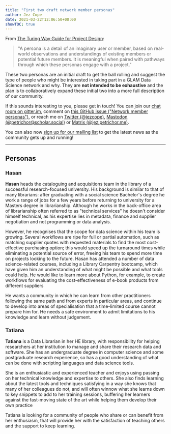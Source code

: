 ```yaml
---
title: "First two draft network member personas"
author: Jez Cope
date: 2021-03-22T12:06:50+00:00
showTOC: true
---
```


From [The Turing Way Guide for Project Design](https://the-turing-way.netlify.app/project-design/persona.html):

> "A persona is a detail of an imaginary user or member, based on real-world observations and understandings of existing members or potential future members. It is meaningful when paired with pathways through which these personas engage with a project."

These two personas are an initial draft to get the ball rolling and suggest the type of people who might be interested in taking part in a GLAM Data Science network and why. They are **not intended to be exhaustive** and the plan is to collaboratively expand these initial two into a more full description of our community.

If this sounds interesting to you, please get in touch! You can join our [chat room on gitter.im](https://gitter.im/glam-datasci/community), comment on [this GitHub issue ("Network member personas")](https://github.com/glamdatasci/website/issues/4), or reach me on [Twitter (@jezcope)](https://twitter.com/jezcope), [Mastodon (@petrichor@scholar.social)](https://scholar.social/@petrichor) or [Matrix (@jez:petrichor.me)](https://matrix.to/#/@jez:petrichor.me).

You can also now [sign up for our mailing list](https://tinyletter.com/glamdatasci) to get the latest news as the community gets up and running!

- - - - -

## Personas

### Hasan

**Hasan** heads the cataloguing and acquisitions team in the library of a successful research-focused university. His background is similar to that of many librarians: after graduating with a social science Bachelor's degree he work a range of jobs for a few years before returning to university for a Masters degree in librarianship. Although he works in the back-office area of librarianship often referred to as "technical services" he doesn't consider himself technical, as his expertise lies in metadata, finance and supplier negotiation and not programming or data analysis.

However, he recognises that the scope for data science within his team is growing. Several workflows are ripe for full or partial automation, such as matching supplier quotes with requested materials to find the most cost- effective purchasing option; this would speed up the turnaround times while eliminating a potential source of error, freeing his team to spend more time on projects looking to the future. Hasan has attended a number of data science-related courses, including a Library Carpentry bootcamp, which have given him an understanding of what might be possible and what tools could help. He would like to learn more about Python, for example, to create workflows for evaluating the cost-effectiveness of e-book products from different suppliers

He wants a community in which he can learn from other practitioners following the same path and from experts in particular areas, and continue to develop into areas of specialisation that a time-limited course cannot prepare him for. He needs a safe environment to admit limitations to his knowledge and learn without judgement.

### Tatiana

**Tatiana** is a Data Librarian in her HE library, with responsibility for helping researchers at her institution to manage and share their research data and software. She has an undergraduate degree in computer science and some postgraduate research experience, so has a good understanding of what can be done with scripting languages and data science tools.

She is an enthusiastic and experienced teacher and enjoys using passing on her technical knowledge and expertise to others. She also finds learning about the latest tools and techniques satisfying in a way she knows that many of her colleagues do not, and will often winnow what she learns down to key snippets to add to her training sessions, buffering her learners against the fast-moving state of the art while helping them develop their own practice

Tatiana is looking for a community of people who share or can benefit from her enthusiasm, that will provide her with the satisfaction of teaching others and the support to keep learning.
